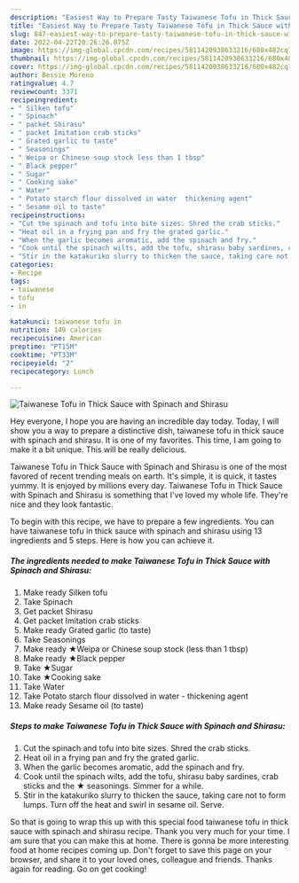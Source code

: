 ```yaml
---
description: "Easiest Way to Prepare Tasty Taiwanese Tofu in Thick Sauce with Spinach and Shirasu"
title: "Easiest Way to Prepare Tasty Taiwanese Tofu in Thick Sauce with Spinach and Shirasu"
slug: 847-easiest-way-to-prepare-tasty-taiwanese-tofu-in-thick-sauce-with-spinach-and-shirasu
date: 2022-04-22T20:26:26.075Z
image: https://img-global.cpcdn.com/recipes/5811420938633216/680x482cq70/taiwanese-tofu-in-thick-sauce-with-spinach-and-shirasu-recipe-main-photo.jpg
thumbnail: https://img-global.cpcdn.com/recipes/5811420938633216/680x482cq70/taiwanese-tofu-in-thick-sauce-with-spinach-and-shirasu-recipe-main-photo.jpg
cover: https://img-global.cpcdn.com/recipes/5811420938633216/680x482cq70/taiwanese-tofu-in-thick-sauce-with-spinach-and-shirasu-recipe-main-photo.jpg
author: Bessie Moreno
ratingvalue: 4.7
reviewcount: 3371
recipeingredient:
- " Silken tofu"
- " Spinach"
- " packet Shirasu"
- " packet Imitation crab sticks"
- " Grated garlic to taste"
- " Seasonings"
- " Weipa or Chinese soup stock less than 1 tbsp"
- " Black pepper"
- " Sugar"
- " Cooking sake"
- " Water"
- " Potato starch flour dissolved in water  thickening agent"
- " Sesame oil to taste"
recipeinstructions:
- "Cut the spinach and tofu into bite sizes. Shred the crab sticks."
- "Heat oil in a frying pan and fry the grated garlic."
- "When the garlic becomes aromatic, add the spinach and fry."
- "Cook until the spinach wilts, add the tofu, shirasu baby sardines, crab sticks and the ★ seasonings. Simmer for a while."
- "Stir in the katakuriko slurry to thicken the sauce, taking care not to form lumps. Turn off the heat and swirl in sesame oil. Serve."
categories:
- Recipe
tags:
- taiwanese
- tofu
- in

katakunci: taiwanese tofu in 
nutrition: 149 calories
recipecuisine: American
preptime: "PT15M"
cooktime: "PT33M"
recipeyield: "2"
recipecategory: Lunch

---
```



![Taiwanese Tofu in Thick Sauce with Spinach and Shirasu](https://img-global.cpcdn.com/recipes/5811420938633216/680x482cq70/taiwanese-tofu-in-thick-sauce-with-spinach-and-shirasu-recipe-main-photo.jpg)

Hey everyone, I hope you are having an incredible day today. Today, I will show you a way to prepare a distinctive dish, taiwanese tofu in thick sauce with spinach and shirasu. It is one of my favorites. This time, I am going to make it a bit unique. This will be really delicious.



Taiwanese Tofu in Thick Sauce with Spinach and Shirasu is one of the most favored of recent trending meals on earth. It's simple, it is quick, it tastes yummy. It is enjoyed by millions every day. Taiwanese Tofu in Thick Sauce with Spinach and Shirasu is something that I've loved my whole life. They're nice and they look fantastic.


To begin with this recipe, we have to prepare a few ingredients. You can have taiwanese tofu in thick sauce with spinach and shirasu using 13 ingredients and 5 steps. Here is how you can achieve it.

<!--inarticleads1-->

##### The ingredients needed to make Taiwanese Tofu in Thick Sauce with Spinach and Shirasu:

1. Make ready  Silken tofu
1. Take  Spinach
1. Get  packet Shirasu
1. Get  packet Imitation crab sticks
1. Make ready  Grated garlic (to taste)
1. Take  Seasonings
1. Make ready  ★Weipa or Chinese soup stock (less than 1 tbsp)
1. Make ready  ★Black pepper
1. Take  ★Sugar
1. Take  ★Cooking sake
1. Take  Water
1. Take  Potato starch flour dissolved in water - thickening agent
1. Make ready  Sesame oil (to taste)




<!--inarticleads2-->

##### Steps to make Taiwanese Tofu in Thick Sauce with Spinach and Shirasu:

1. Cut the spinach and tofu into bite sizes. Shred the crab sticks.
1. Heat oil in a frying pan and fry the grated garlic.
1. When the garlic becomes aromatic, add the spinach and fry.
1. Cook until the spinach wilts, add the tofu, shirasu baby sardines, crab sticks and the ★ seasonings. Simmer for a while.
1. Stir in the katakuriko slurry to thicken the sauce, taking care not to form lumps. Turn off the heat and swirl in sesame oil. Serve.




So that is going to wrap this up with this special food taiwanese tofu in thick sauce with spinach and shirasu recipe. Thank you very much for your time. I am sure that you can make this at home. There is gonna be more interesting food at home recipes coming up. Don't forget to save this page on your browser, and share it to your loved ones, colleague and friends. Thanks again for reading. Go on get cooking!
